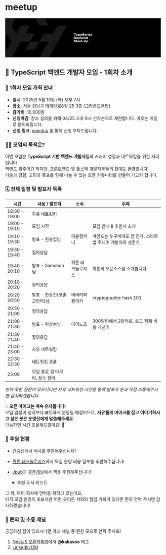 # meetup

![logo](../logo/banner.png)

## 🧪 TypeScript 백엔드 개발자 모임 - 1회차 소개

### 🎉 1회차 모임 개최 안내

- **일시**: 2025년 5월 13일 (화) 오후 7시
- **장소**: 서울 강남구 테헤란로8길 25 3층 (그라운드옥탑)
- **참가비**: 10,000원
- **신청마감**: 장소 섭외를 위해 04/25 오후 6시 선착순으로 제한합니다. 이후는 메일로 문의바랍니다.
- **신청 링크**: [eventus](https://event-us.kr/tsbackendmeetup/event/102317) 를 통해 신청 부탁드립니다.

### 🧑‍💻 모임의 목적은?

이번 모임은 **TypeScript 기반 백엔드 개발자**들의 커리어 성장과 네트워킹을 위한 자리입니다.  
백엔드 위주이긴 하지만, 프론트엔드 및 풀스택 개발자분들의 참여도 환영입니다!  
기술과 경험, 고민과 목표를 함께 나눌 수 있는 오픈 커뮤니티를 만들어 가고자 합니다.

### 🗓️ 전체 일정 및 발표자 목록

| 시간          | 내용 / 발표자                  | 소속              | 주제                                                         |
| ------------- | ------------------------------ | ----------------- | ------------------------------------------------------------ |
| 18:30 - 19:00 | 자유 네트워킹                  |                   |                                                              |
| 19:00 - 19:10 | 모임 시작                      |                   | 모임 안내 & 후원사 소개                                      |
| 19:10 - 19:30 | 발표 - 현승엽님                | 이숲컴퍼니        | 마인드는 누구에게도 안 진다, 스타트업 주니어 개발자의 생존기 |
| 19:30 - 19:40 | 질의응답                       |                   |                                                              |
| 19:40 - 20:10 | 발표 - Samchon님               | 뤼튼 테크놀로지스 | 뤼튼의 오픈소스를 소개합니다                                 |
| 20:10 - 20:20 | 질의응답                       |                   |                                                              |
| 20:20 - 20:50 | 발표 - 한상진(코졸고린이)님    | 비바리퍼블리카    | cryptographic hash 101                                       |
| 20:50 - 21:00 | 질의응답                       |                   |                                                              |
| 21:00 - 21:30 | 발표 - 박상수님                | 다이노즈          | 300달러에서 2달러로, 로그 적재 비용 개선기                   |
| 21:30 - 21:40 | 질의응답                       |                   |                                                              |
| 21:40 - 23:00 | 자유 네트워킹                  |                   |                                                              |
| 22:30 - 22:30 | 네트워킹 경품                  |                   |                                                              |
| 23:00         | 모임 종료 겸 마무리, 장소 정리 |                   |                                                              |

_만약 못한 질문이 있으시다면 자유 네트워킹 시간을 통해 발표자 분과 직접 소통해주시면 감사하겠습니다._

💡 **오픈 마이크는 계속 유지됩니다!**  
모임 일정이 생각보다 빠듯하게 운영될 예정이므로, **자유롭게 마이크를 잡고 이야기하시고 싶은 분은 운영진에게 말씀해주세요.**  
가능하면 시간 조율해드릴게요! 🙌

### 💖 후원 현황

- [런치랩](https://www.lunchlab.me/)에서 식사를 후원해주십니다!
- [뤼튼 테크놀로지스](https://wrtn.io/)에서 모임 운영 비용 일부를 후원해주십니다!
- [Jpub](http://jpub.tistory.com/)과 [골든래빗](https://goldenrabbit.co.kr/)에서 책을 후원해주십니다!

    <details>
    <summary>후원 도서 리스트</summary>

  | 후원사   | 도서명                                                                                                                       |
  | -------- | ---------------------------------------------------------------------------------------------------------------------------- |
  | Jpub     | [헬로 Bun](https://jpub.tistory.com/468783)                                                                                  |
  | Jpub     | [NestJS로 배우는 백엔드 프로그래밍](https://jpub.tistory.com/1352)                                                           |
  | Jpub     | [대규모 리액트 웹 앱 개발](https://jpub.tistory.com/468819)                                                                  |
  | 골든래빗 | [개발자 원칙](https://goldenrabbit.co.kr/product/%ea%b0%9c%eb%b0%9c%ec%9e%90-%ec%9b%90%ec%b9%99%ed%99%95%ec%9e%a5%ed%8c%90/) |
  | 골든래빗 | [요즘 우아한 개발](https://goldenrabbit.co.kr/product/%ec%9a%94%ec%a6%98-%ec%9a%b0%ec%95%84%ed%95%9c-%ea%b0%9c%eb%b0%9c/)    |

    </details>

그 외, 여러 회사에 연락을 취하고 있는데요,  
아직 모임 운영이 초보지만 어떤 곳이든 저희와 협업 기회가 있다면 편히 연락 주시면 감사하겠습니다!

### 💬 문의 및 소통 채널

궁금하신 점이 있으시다면 아래 채널 중 편한 곳으로 연락 주세요!

1. [NestJS 오픈카톡방](https://open.kakao.com/o/ggLiN79c)에서 **@kakasoo** 태그
2. [LinkedIn DM](http://www.linkedin.com/in/kakasoo)
